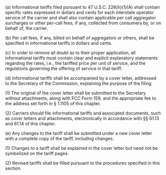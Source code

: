 (a) Informational tariffs filed pursuant to 47 U.S.C. 226(h)(1)(A) shall contain specific rates expressed in dollars and cents for each interstate operator service of the carrier and shall also contain applicable per call aggregator surcharges or other per-call fees, if any, collected from consumers by, or on behalf of, the carrier.

(b) Per call fees, if any, billed on behalf of aggregators or others, shall be specified in informational tariffs in dollars and cents.

(c) In order to remove all doubt as to their proper application, all informational tariffs must contain clear and explicit explanatory statements regarding the rates, i.e., the tariffed price per unit of service, and the regulations governing the offering of service in that tariff.

(d) Informational tariffs shall be accompanied by a cover letter, addressed to the Secretary of the Commission, explaining the purpose of the filing.

(1) The original of the cover letter shall be submitted to the Secretary without attachments, along with FCC Form 159, and the appropriate fee to the address set forth in § 1.1105 of this chapter.

(2) Carriers should file informational tariffs and associated documents, such as cover letters and attachments, electronically in accordance with §§ 61.13 and 61.14 of this chapter.

(e) Any changes to the tariff shall be submitted under a new cover letter with a complete copy of the tariff, including changes.

(1) Changes to a tariff shall be explained in the cover letter but need not be symbolized on the tariff pages.
                                    

(2) Revised tariffs shall be filled pursuant to the procedures specified in this section.

